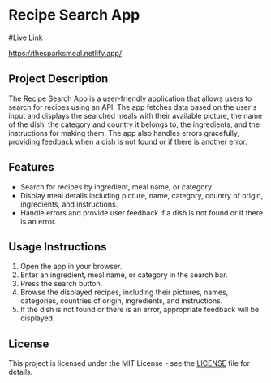 
# Recipe Search App

#Live Link

https://thesparksmeal.netlify.app/

## Project Description

The Recipe Search App is a user-friendly application that allows users to search for recipes using an API. The app fetches data based on the user's input and displays the searched meals with their available picture, the name of the dish, the category and country it belongs to, the ingredients, and the instructions for making them. The app also handles errors gracefully, providing feedback when a dish is not found or if there is another error.

## Features

- Search for recipes by ingredient, meal name, or category.
- Display meal details including picture, name, category, country of origin, ingredients, and instructions.
- Handle errors and provide user feedback if a dish is not found or if there is an error.



## Usage Instructions

1. Open the app in your browser.
2. Enter an ingredient, meal name, or category in the search bar.
3. Press the search button.
4. Browse the displayed recipes, including their pictures, names, categories, countries of origin, ingredients, and instructions.
5. If the dish is not found or there is an error, appropriate feedback will be displayed.



## License

This project is licensed under the MIT License - see the [LICENSE](LICENSE) file for details.

